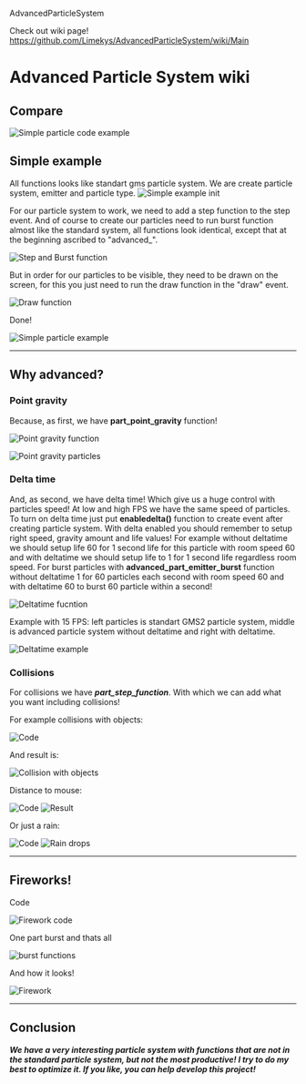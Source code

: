AdvancedParticleSystem

Check out wiki page! https://github.com/Limekys/AdvancedParticleSystem/wiki/Main

# Advanced Particle System wiki

## Compare
![Simple particle code example](https://i.ibb.co/d4CSBnC/Advanced-Particle-System-example-1.png)

## Simple example
All functions looks like standart gms particle system. We are create particle system, emitter and particle type.
![Simple example init](https://i.ibb.co/nP8m1Ys/image.png)

For our particle system to work, we need to add a step function to the step event. And of course to create our particles need to run burst function almost like the standard system, all functions look identical, except that at the beginning ascribed to "advanced_".

![Step and Burst function](https://i.ibb.co/g39Cnz3/image.png)

But in order for our particles to be visible, they need to be drawn on the screen, for this you just need to run the draw function in the "draw" event.

![Draw function](https://i.ibb.co/6mhYV4m/image.png)

Done!

![Simple particle example](https://i.ibb.co/QQD1JPN/v-V1-G786meb-1.gif)

***

## Why advanced?

### Point gravity

Because, as first, we have **part_point_gravity** function!

![Point gravity function](https://i.ibb.co/qg1Qcc5/image.png)

![Point gravity particles](https://i.ibb.co/TtW5DrV/n-XPf-Hhjg-SD.gif)

### Delta time

And, as second, we have delta time! Which give us a huge control with particles speed! At low and high FPS we have the same speed of particles.
To turn on delta time just put **enabledelta()** function to create event after creating particle system.
With delta enabled you should remember to setup right speed, gravity amount and life values! For example without deltatime we should setup life 60 for 1 second life for this particle with room speed 60 and with deltatime we should setup life to 1 for 1 second life regardless room speed. For burst particles with **advanced_part_emitter_burst** function without deltatime 1 for 60 particles each second with room speed 60 and with deltatime 60 to burst 60 particle within a second!

![Deltatime fucntion](https://i.ibb.co/JyvKTsX/image.png)

Example with 15 FPS: left particles is standart GMS2 particle system, middle is advanced particle system without deltatime and right with deltatime.

![Deltatime example](https://i.ibb.co/68Bs97D/z-CI07t-WEi9-1.gif)

### Collisions

For collisions we have _**part_step_function**_. With which we can add what you want including collisions!

For example collisions with objects:

![Code](https://i.ibb.co/cTbXXMz/Game-Maker-Studio-dl-Akxnr-OAw.png)

And result is:

![Collision with objects](https://i.ibb.co/Cwnc1yD/c9g3ajc-BSe.gif)

Distance to mouse:

![Code](https://i.ibb.co/1K97pFB/Game-Maker-Studio-qwyd-Z07-ZQM.png)
![Result](https://i.ibb.co/PzNQCJT/rf4-Ff-DALt8.gif)

Or just a rain:

![Code](https://i.ibb.co/4gtLqpD/Game-Maker-Studio-GLPJnq-Nt-R5.png)
![Rain drops](https://i.ibb.co/HdkCTDb/po21-GBE3l-W.gif)

***

## Fireworks!
Code

![Firework code](https://i.ibb.co/6XyWDCc/Game-Maker-Studio-Skz-Vef-EPds.png)

One part burst and thats all

![burst functions](https://i.ibb.co/8gFYW4b/Game-Maker-Studio-WNMJU8-YYQW.png)

And how it looks!

![Firework](https://i.ibb.co/H4hzVxh/1zx-QERzp-Tx.gif)

***

## Conclusion

_**We have a very interesting particle system with functions that are not in the standard particle system, but not the most productive! I try to do my best to optimize it. If you like, you can help develop this project!**_
